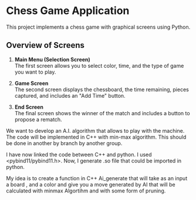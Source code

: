 # Chess Game Application

This project implements a chess game with graphical screens using Python.

## Overview of Screens

1. **Main Menu (Selection Screen)**  
   The first screen allows you to select color, time, and the type of game you want to play.

2. **Game Screen**  
   The second screen displays the chessboard, the time remaining, pieces captured, and includes an "Add Time" button.

3. **End Screen**  
   The final screen shows the winner of the match and includes a button to propose a rematch.

We want to develop an A.I. algorithm that allows to play with the machine. The code will be implemented in C++ with min-max algorithm.
This should be done in another by branch by another group. 

I have now linked the code between C++ and python. I used <pybind11/pybind11.h>. Now, I generate .so file that could be imported in python. 

My idea is to create a function in C++ Ai_generate that will take as an input a board , and a color and give you a move generated by AI that will be calculated with minmax Algortihm and with some form of pruning. 

